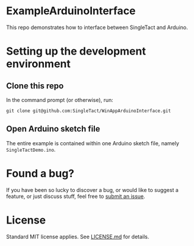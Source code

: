 # ExampleArduinoInterface

This repo demonstrates how to interface between SingleTact and Arduino.

# Setting up the development environment

## Clone this repo
In the command prompt (or otherwise), run:

```
git clone git@github.com:SingleTact/WinAppArduinoInterface.git
```

## Open Arduino sketch file
The entire example is contained within one Arduino sketch file, namely
`SingleTactDemo.ino`.

# Found a bug?
If you have been so lucky to discover a bug, or would like to suggest a
feature, or just discuss stuff, feel free to
[submit an issue](https://github.com/SingleTact/ExampleArduinoInterface/issues).

# License
Standard MIT license applies. See [LICENSE.md](LICENSE.md) for details.
